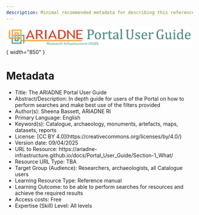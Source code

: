 ```yaml
---
description: Minimal recommended metadata for describing this reference resource 
---
```

![ARIADNE Portal Guide Header image](../assets/ARIADNE_Portal_Guide_banner.png){ width="850" }
# Metadata
<ul>
<li>Title: The ARIADNE Portal User Guide</li>
<li>Abstract/Description: In depth guide for users of the Portal on how to perform searches and make best use of the filters provided</li>
<li>Author(s): Sheena Bassett, ARIADNE RI</li>
<li>Primary Language: English</li>
<li>Keyword(s): Catalogue, archaeology, monuments, artefacts, maps, datasets, reports</li>
<li>License: [CC BY 4.0](https://creativecommons.org/licenses/by/4.0/)</li>
<li>Version date: 09/04/2025</li>
<li>URL to Resource: https://ariadne-infrastructure.github.io/docs/Portal_User_Guide/Section-1_What/</li>
<li>Resource URL Type: TBA</li>
<li>Target Group (Audience): Researchers, archaeologists, all Catalogue users</li>
<li>Learning Resource Type: Reference manual</li>
<li>Learning Outcome: to be able to perform searches for resources and achieve the required results</li>
<li>Access costs: Free</li>
<li>Expertise (Skill) Level: All levels</li>
</ul>
